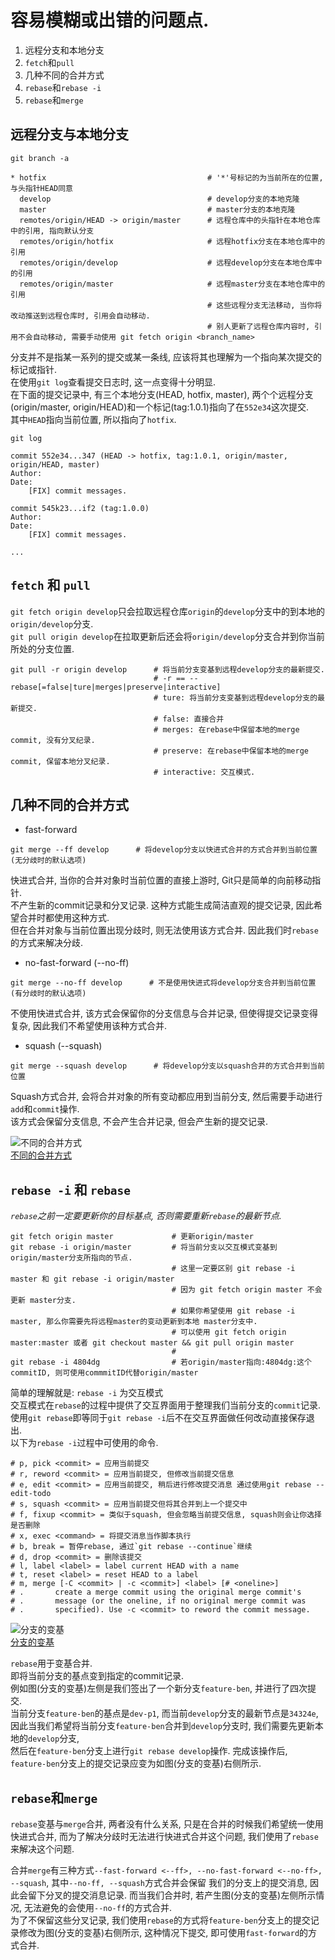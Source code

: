 # 容易模糊或出错的问题点.   

1. 远程分支和本地分支
2. `fetch`和`pull`
3. 几种不同的合并方式
4. `rebase`和`rebase -i`
5. `rebase`和`merge`


## 远程分支与本地分支  

```
git branch -a

* hotfix                                    # '*'号标记的为当前所在的位置, 与头指针HEAD同意
  develop                                   # develop分支的本地克隆
  master                                    # master分支的本地克隆
  remotes/origin/HEAD -> origin/master      # 远程仓库中的头指针在本地仓库中的引用, 指向默认分支
  remotes/origin/hotfix                     # 远程hotfix分支在本地仓库中的引用
  remotes/origin/develop                    # 远程develop分支在本地仓库中的引用
  remotes/origin/master                     # 远程master分支在本地仓库中的引用
                                            # 这些远程分支无法移动, 当你将改动推送到远程仓库时, 引用会自动移动.
                                            # 别人更新了远程仓库内容时, 引用不会自动移动, 需要手动使用 git fetch origin <branch_name>
```

分支并不是指某一系列的提交或某一条线, 应该将其也理解为一个指向某次提交的标记或指针.  
在使用`git log`查看提交日志时, 这一点变得十分明显.  
在下面的提交记录中, 有三个本地分支(HEAD, hotfix, master), 两个个远程分支(origin/master, origin/HEAD)和一个标记(tag:1.0.1)指向了在`552e34`这次提交.  
其中`HEAD`指向当前位置, 所以指向了`hotfix`.  
```
git log

commit 552e34...347 (HEAD -> hotfix, tag:1.0.1, origin/master, origin/HEAD, master)
Author:
Date:
    [FIX] commit messages.

commit 545k23...if2 (tag:1.0.0)
Author:
Date:
    [FIX] commit messages.
    
...

```


## `fetch` 和 `pull`  
`git fetch origin develop`只会拉取远程仓库`origin`的`develop`分支中的到本地的`origin/develop`分支.  
`git pull origin develop`在拉取更新后还会将`origin/develop`分支合并到你当前所处的分支位置.  

```
git pull -r origin develop      # 将当前分支变基到远程develop分支的最新提交.
                                # -r == --rebase[=false|ture|merges|preserve|interactive]
                                # ture: 将当前分支变基到远程develop分支的最新提交.
                                # false: 直接合并
                                # merges: 在rebase中保留本地的merge commit, 没有分叉纪录.
                                # preserve: 在rebase中保留本地的merge commit, 保留本地分叉纪录. 
                                # interactive: 交互模式.
```


## 几种不同的合并方式  
- fast-forward  
```
git merge --ff develop      # 将develop分支以快进式合并的方式合并到当前位置(无分歧时的默认选项)
```
快进式合并, 当你的合并对象时当前位置的直接上游时, Git只是简单的向前移动指针.  
不产生新的commit记录和分叉记录. 这种方式能生成简洁直观的提交记录, 因此希望合并时都使用这种方式.    
但在合并对象与当前位置出现分歧时, 则无法使用该方式合并. 因此我们时`rebase`的方式来解决分歧.
- no-fast-forward (--no-ff)  
```
git merge --no-ff develop      # 不是使用快进式将develop分支合并到当前位置(有分歧时的默认选项)
```
不使用快进式合并, 该方式会保留你的分支信息与合并记录, 但使得提交记录变得复杂, 因此我们不希望使用该种方式合并.
- squash (--squash)  
```
git merge --squash develop      # 将develop分支以squash合并的方式合并到当前位置
```
Squash方式合并, 会将合并对象的所有变动都应用到当前分支, 然后需要手动进行`add`和`commit`操作.  
该方式会保留分支信息, 不会产生合并记录, 但会产生新的提交记录.


![不同的合并方式](https://github.com/alreadytakenn/images/blob/master/gitBranchModel/waysofMerge.png)  
[不同的合并方式](https://github.com/alreadytakenn/images/blob/master/gitBranchModel/waysofMerge.png)


## `rebase -i` 和 `rebase`  
*`rebase`之前一定要更新你的目标基点, 否则需要重新`rebase`的最新节点.*
```
git fetch origin master             # 更新origin/master
git rebase -i origin/master         # 将当前分支以交互模式变基到origin/master分支所指向的节点.
                                    # 这里一定要区别 git rebase -i master 和 git rebase -i origin/master
                                    # 因为 git fetch origin master 不会更新 master分支.
                                    # 如果你希望使用 git rebase -i master, 那么你需要先将远程master的变动更新到本地 master分支中.
                                    # 可以使用 git fetch origin master:master 或者 git checkout master && git pull origin master
                                    #
git rebase -i 4804dg                # 若origin/master指向:4804dg:这个commitID, 则可使用commmitID代替origin/master
```
简单的理解就是: `rebase -i` 为交互模式  
交互模式在`rebase`的过程中提供了交互界面用于整理我们当前分支的`commit`记录.  
使用`git rebase`即等同于`git rebase -i`后不在交互界面做任何改动直接保存退出.  
以下为`rebase -i`过程中可使用的命令.  
```
# p, pick <commit> = 应用当前提交
# r, reword <commit> = 应用当前提交, 但修改当前提交信息
# e, edit <commit> = 应用当前提交, 稍后进行修改提交消息 通过使用git rebase --edit-todo
# s, squash <commit> = 应用当前提交但将其合并到上一个提交中
# f, fixup <commit> = 类似于squash, 但会忽略当前提交信息, squash则会让你选择是否删除
# x, exec <command> = 将提交消息当作脚本执行
# b, break = 暂停rebase, 通过`git rebase --continue`继续  
# d, drop <commit> = 删除该提交
# l, label <label> = label current HEAD with a name
# t, reset <label> = reset HEAD to a label
# m, merge [-C <commit> | -c <commit>] <label> [# <oneline>]
# .       create a merge commit using the original merge commit's
# .       message (or the oneline, if no original merge commit was
# .       specified). Use -c <commit> to reword the commit message.
```
![分支的变基](https://github.com/alreadytakenn/images/blob/master/gitBranchModel/rebasePersonalBranch.png)  
[分支的变基](https://github.com/alreadytakenn/images/blob/master/gitBranchModel/rebasePersonalBranch.png)

`rebase`用于变基合并.  
即将当前分支的基点变到指定的commit记录.  
例如图(分支的变基)左侧是我们签出了一个新分支`feature-ben`, 并进行了四次提交.  
当前分支`feature-ben`的基点是`dev-p1`, 而当前`develop`分支的最新节点是`34324e`,   
因此当我们希望将当前分支`feature-ben`合并到`develop`分支时, 我们需要先更新本地的`develop`分支,  
然后在`feature-ben`分支上进行`git rebase develop`操作. 完成该操作后, `feature-ben`分支上的提交记录应变为如图(分支的变基)右侧所示.


## `rebase`和`merge`  
`rebase`变基与`merge`合并, 两者没有什么关系, 只是在合并的时候我们希望统一使用快进式合并, 而为了解决分歧时无法进行快进式合并这个问题, 我们使用了`rebase`来解决这个问题.  

合并`merge`有三种方式`--fast-forward <--ff>, --no-fast-forward <--no-ff>, --squash`, 其中`--no-ff, --squash`方式合并会保留
我们的分支上的提交消息, 因此会留下分叉的提交消息记录. 而当我们合并时, 若产生图(分支的变基)左侧所示情况, 无法避免的会使用`--no-ff`的方式合并.  
为了不保留这些分叉记录, 我们使用`rebase`的方式将`feature-ben`分支上的提交记录修改为图(分支的变基)右侧所示, 这种情况下提交, 即可使用`fast-forward`的方式合并.